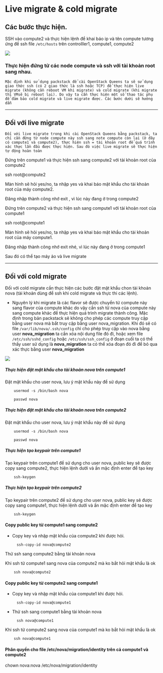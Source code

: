 # Live migrate & cold migrate

## Các bước thực hiện.

SSH vào compute2 và thực hiện lệnh để khai báo ip và tên compute tương ứng để ssh file `/etc/hosts` trên controlller1, compute1, compute2

<img src="https://i.imgur.com/J8wVJC4.png">


### Thực hiện đứng từ các node compute và ssh với tài khoản root sang nhau.


`Mặc định khi sử dụng packstack để cài OpenStack Queens ta sẽ sử dụng giao thức ssh (có 2 giao thức là ssh hoặc TCP) để thực hiện live migrate (không cần reboot VM khi migrate) và cold migrate (khi migrate thì VMsẽ bị reboot lại). Do vậy ta cần thực hiện một số thao tác phụ để đảm bảo cold migrate và live migrate được. Các bước dưới sẽ hướng dẫn`

----------------

## Đối với live migrate


`Đối với live migrate trong khi cài OpenStack Queens bằng packstack, ta chỉ cần đứng từ node compute này ssh sang note compute còn lại (ở đây có compute1 và compute2), thực hiện ssh = tài khoản root để quá trình xác thực lần đầu được thực hiện. Sau đó việc live migrate sẽ thực hiện tự động hoàn toàn`


Đứng trên compute1 và thực hiện ssh sang compute2 với tài khoản root của compute2

ssh root@compute2

Màn hình sẽ hỏi yes/no, ta nhập yes và khai báo mật khẩu cho tài khoản root của máy compute2.

Đăng nhập thành công nhớ exit , vì lúc này đang ở trong compute2

Đứng trên compute2 và thực hiện ssh sang compute1 với tài khoản root của compute1

ssh root@compute1

Màn hình sẽ hỏi yes/no, ta nhập yes và khai báo mật khẩu cho tài khoản root của máy compute1.

Đăng nhập thành công nhớ exit nhé, vì lúc này đang ở trong compute1

Sau đó có thể tạo máy ảo và live migrate  

-------------

## Đối với cold migrate

Đối với cold migrate cần thực hiện các bước đặt mật khẩu chon tài khoản nova (tài khoản dùng để ssh khi cold migrate và thực thi các lệnh).

- Nguyên lý khi migrate là các flavor sẽ được chuyển từ compute này sang flavor của compute khác do vậy cần ssh từ nova của compute này sang compute khác để thực hiện quá trình migrate thành công. Mặc định trong bản packstack sẽ không cho phép các compute truy cập bằng user nova mà bắt truy cập bằng user nova_migration. Khi đó sẽ có file `/var/lib/nova/.ssh/config` chỉ cho phép truy cập vào nova bằng user **nova_migration**  ta cần xóa nội dung file đó đi, hoặc xem file `/etc/ssh/sshd_config` hoặc `/etc/ssh/ssh_config` ở đoạn cuối ta có thể thấy user sử dụng là **nova_migration** ta có thể xóa đoạn đó đi để bỏ qua xác thực bằng user **nova_migration**

<img src="https://i.imgur.com/A5fvzYa.png">


##### Thực hiện đặt mật khẩu cho tài khoản nova trên compute1

Đặt mật khẩu cho user nova, lưu ý mật khẩu này để sử dụng
	
		usermod -s /bin/bash nova

		passwd nova


##### Thực hiện đặt mật khẩu cho tài khoản nova trên compute2

Đặt mật khẩu cho user nova, lưu ý mật khẩu này để sử dụng

		usermod -s /bin/bash nova

		passwd nova




##### Thực hiện tạo keypair trên compute1

Tạo keypair trên compute1 để sử dụng cho user nova, public key sẽ được copy sang compute2, thực hiện lệnh dưới và ấn mặc định enter để tạo key

		ssh-keygen



##### Thực hiện tạo keypair trên compute2

Tạo keypair trên compute2 để sử dụng cho user nova, public key sẽ được copy sang compute1, thực hiện lệnh dưới và ấn mặc định enter để tạo key

		ssh-keygen



#### Copy public key từ compute1 sang compute2


- Copy key và nhập mật khẩu của compute2 khi được hỏi.


		ssh-copy-id nova@compute2


Thử ssh sang compute2 bằng tài khoản nova


Khi ssh từ compute1 sang nova của compute2 mà ko bắt hỏi mật khẩu là ok

		ssh nova@compute2




#### Copy public key từ compute2 sang compute1


- Copy key và nhập mật khẩu của compute1 khi được hỏi.


		ssh-copy-id nova@compute1


- Thử ssh sang compute1 bằng tài khoản nova


		ssh nova@compute1

Khi ssh từ compute2 sang nova của compute1 mà ko bắt hỏi mật khẩu là ok

		ssh nova@compute1


#### Phân quyền cho file /etc/nova/migration/identity  trên cả compute1 và compute2

chown nova:nova /etc/nova/migration/identity
